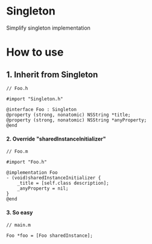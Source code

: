 # Singleton
Simplify singleton implementation

# How to use

## 1. Inherit from Singleton
```objc
// Foo.h

#import "Singleton.h"

@interface Foo : Singleton
@property (strong, nonatomic) NSString *title;
@property (strong, nonatomic) NSString *anyProperty;
@end
```

#### 2. Override "sharedInstanceInitializer"
```objc
// Foo.m

#import "Foo.h"

@implementation Foo
- (void)sharedInstanceInitializer {
    _title = [self.class description];
    _anyProperty = nil;
}
@end
```

#### 3. So easy
```objc
// main.m

Foo *foo = [Foo sharedInstance];
```
